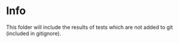 # Info

This folder will include the results of tests which are not added to git (included in gitignore).
